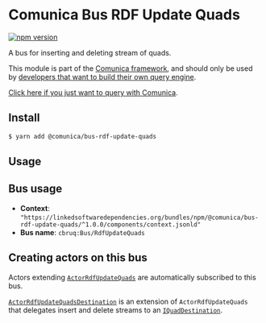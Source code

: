 # Comunica Bus RDF Update Quads

[![npm version](https://badge.fury.io/js/%40comunica%2Fbus-rdf-update-quads.svg)](https://www.npmjs.com/package/@comunica/bus-rdf-update-quads)

A bus for inserting and deleting stream of quads.

This module is part of the [Comunica framework](https://github.com/comunica/comunica),
and should only be used by [developers that want to build their own query engine](https://comunica.dev/docs/modify/).

[Click here if you just want to query with Comunica](https://comunica.dev/docs/query/).

## Install

```bash
$ yarn add @comunica/bus-rdf-update-quads
```

## Usage

## Bus usage

* **Context**: `"https://linkedsoftwaredependencies.org/bundles/npm/@comunica/bus-rdf-update-quads/^1.0.0/components/context.jsonld"`
* **Bus name**: `cbruq:Bus/RdfUpdateQuads`

## Creating actors on this bus

Actors extending [`ActorRdfUpdateQuads`](https://comunica.github.io/comunica/classes/bus_rdf_update_quads.actorrdfupdatequads.html) are automatically subscribed to this bus.

[`ActorRdfUpdateQuadsDestination`](https://comunica.github.io/comunica/classes/bus_rdf_update_quads.actorrdfupdatequadsdestination.html) is an extension of `ActorRdfUpdateQuads`
that delegates insert and delete streams to an [`IQuadDestination`](https://comunica.github.io/comunica/classes/bus_rdf_update_quads.iquaddestination.html).
